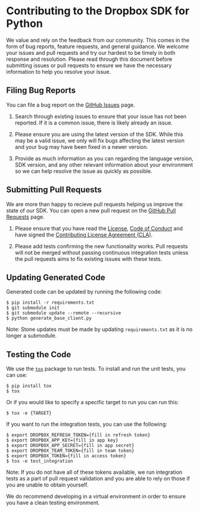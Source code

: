 # Contributing to the Dropbox SDK for Python
We value and rely on the feedback from our community. This comes in the form of bug reports, feature requests, and general guidance. We welcome your issues and pull requests and try our hardest to be timely in both response and resolution. Please read through this document before submitting issues or pull requests to ensure we have the necessary information to help you resolve your issue.

## Filing Bug Reports
You can file a bug report on the [GitHub Issues][issues] page.

1. Search through existing issues to ensure that your issue has not been reported. If it is a common issue, there is likely already an issue.

2. Please ensure you are using the latest version of the SDK. While this may be a valid issue, we only will fix bugs affecting the latest version and your bug may have been fixed in a newer version.

3. Provide as much information as you can regarding the language version, SDK version, and any other relevant information about your environment so we can help resolve the issue as quickly as possible.

## Submitting Pull Requests

We are more than happy to recieve pull requests helping us improve the state of our SDK. You can open a new pull request on the [GitHub Pull Requests][pr] page.

1. Please ensure that you have read the [License][license], [Code of Conduct][coc] and have signed the [Contributing License Agreement (CLA)][cla].

2. Please add tests confirming the new functionality works. Pull requests will not be merged without passing continuous integration tests unless the pull requests aims to fix existing issues with these tests.

## Updating Generated Code

Generated code can be updated by running the following code:

```
$ pip install -r requirements.txt
$ git submodule init
$ git submodule update --remote --recursive
$ python generate_base_client.py
```

Note: Stone updates must be made by updating `requirements.txt` as it is no longer a submodule.

## Testing the Code

We use the [`tox`](https://tox.readthedocs.org/) package to run tests. To install and run the unit tests, you can use:

```
$ pip install tox
$ tox
```

Or if you would like to specify a specific target to run you can run this:

```
$ tox -e {TARGET}
```

If you want to run the integration tests, you can use the following:

```
$ export DROPBOX_REFRESH_TOKEN={fill in refresh token}
$ export DROPBOX_APP_KEY={fill in app key}
$ export DROPBOX_APP_SECRET={fill in app secret}
$ export DROPBOX_TEAM_TOKEN={fill in team token}
$ export DROPBOX_TOKEN={fill in access token}
$ tox -e test_integration
```
Note: If you do not have all of these tokens available, we run integration tests as a part of pull request validation and you are able to rely on those if you are unable to obtain yourself.

We do recommend developing in a virtual environment in order to ensure you have a clean testing environment.

[issues]: https://github.com/dropbox/dropbox-sdk-python/issues
[pr]: https://github.com/dropbox/dropbox-sdk-python/pulls
[coc]: https://github.com/dropbox/dropbox-sdk-python/blob/master/CODE_OF_CONDUCT.md
[license]: https://github.com/dropbox/dropbox-sdk-python/blob/master/LICENSE
[cla]: https://opensource.dropbox.com/cla/